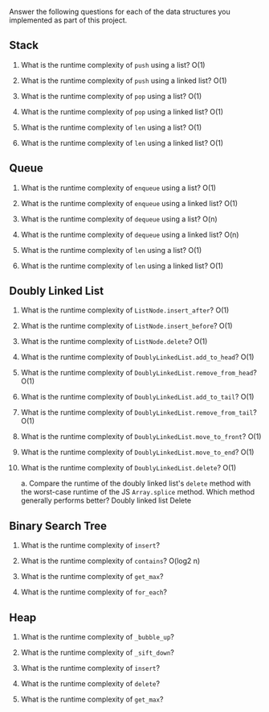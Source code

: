 Answer the following questions for each of the data structures you implemented as part of this project.

## Stack

1. What is the runtime complexity of `push` using a list? O(1)

2. What is the runtime complexity of `push` using a linked list? O(1)

3. What is the runtime complexity of `pop` using a list? O(1)

4. What is the runtime complexity of `pop` using a linked list? O(1)

5. What is the runtime complexity of `len` using a list? O(1)

6. What is the runtime complexity of `len` using a linked list? O(1)

## Queue

1. What is the runtime complexity of `enqueue` using a list? O(1)

2. What is the runtime complexity of `enqueue` using a linked list? O(1)

3. What is the runtime complexity of `dequeue` using a list? O(n)

4. What is the runtime complexity of `dequeue` using a linked list? O(n)

5. What is the runtime complexity of `len` using a list? O(1)

6. What is the runtime complexity of `len` using a linked list? O(1)

## Doubly Linked List

1. What is the runtime complexity of `ListNode.insert_after`? O(1)

2. What is the runtime complexity of `ListNode.insert_before`? O(1)

3. What is the runtime complexity of `ListNode.delete`? O(1)

4. What is the runtime complexity of `DoublyLinkedList.add_to_head`? O(1)

5. What is the runtime complexity of `DoublyLinkedList.remove_from_head`? O(1)

6. What is the runtime complexity of `DoublyLinkedList.add_to_tail`? O(1)

7. What is the runtime complexity of `DoublyLinkedList.remove_from_tail`? O(1)

8. What is the runtime complexity of `DoublyLinkedList.move_to_front`? O(1)

9. What is the runtime complexity of `DoublyLinkedList.move_to_end`? O(1)

10. What is the runtime complexity of `DoublyLinkedList.delete`? O(1)

    a. Compare the runtime of the doubly linked list's `delete` method with the worst-case runtime of the JS `Array.splice` method. Which method generally performs better? Doubly linked list Delete

## Binary Search Tree

1. What is the runtime complexity of `insert`? 

2. What is the runtime complexity of `contains`? O(log2 n)

3. What is the runtime complexity of `get_max`? 

4. What is the runtime complexity of `for_each`?
    
## Heap

1. What is the runtime complexity of `_bubble_up`?

2. What is the runtime complexity of `_sift_down`?

3. What is the runtime complexity of `insert`?

4. What is the runtime complexity of `delete`?

5. What is the runtime complexity of `get_max`?
